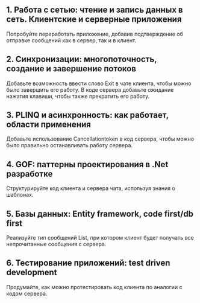 ## 1. Работа с сетью: чтение и запись данных в сеть. Клиентские и серверные приложения
Попробуйте переработать приложение, добавив подтверждение об отправке сообщений как в сервер, так и в клиент.

## 2. Синхронизации: многопоточность, создание и завершение потоков
Добавьте возможность ввести слово Exit в чате клиента, чтобы можно было завершить его работу. В коде сервера добавьте ожидание нажатия клавиши, чтобы также прекратить его работу.

## 3. PLINQ и асинхронность: как работает, области применения
Добавьте использование Cancellationtoken в код сервера, чтобы можно было правильно останавливать работу сервера.

## 4. GOF: паттерны проектирования в .Net разработке
Структурируйте код клиента и сервера чата, используя знания о шаблонах.

## 5. Базы данных: Entity framework, code first/db first
Реализуйте тип сообщений List, при котором клиент будет получать все непрочитанные сообщения с сервера.

## 6. Тестирование приложений: test driven development
Продумайте, как можно протестировать код клиента по аналогии с кодом сервера.